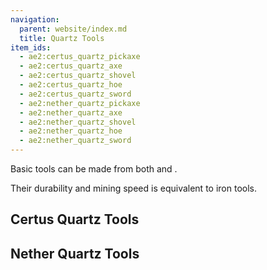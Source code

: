 ```yaml
---
navigation:
  parent: website/index.md
  title: Quartz Tools
item_ids:
  - ae2:certus_quartz_pickaxe
  - ae2:certus_quartz_axe
  - ae2:certus_quartz_shovel
  - ae2:certus_quartz_hoe
  - ae2:certus_quartz_sword
  - ae2:nether_quartz_pickaxe
  - ae2:nether_quartz_axe
  - ae2:nether_quartz_shovel
  - ae2:nether_quartz_hoe
  - ae2:nether_quartz_sword
---
```


Basic tools can be made from both <ItemLink id="certus_quartz_crystal" /> and <ItemLink id="minecraft:quartz" />.

Their durability and mining speed is equivalent to iron tools.

## Certus Quartz Tools

<RecipeFor id="certus_quartz_pickaxe" />
<RecipeFor id="certus_quartz_axe" />
<RecipeFor id="certus_quartz_shovel" />
<RecipeFor id="certus_quartz_hoe" />
<RecipeFor id="certus_quartz_sword" />

## Nether Quartz Tools

<RecipeFor id="nether_quartz_pickaxe" />
<RecipeFor id="nether_quartz_axe" />
<RecipeFor id="nether_quartz_shovel" />
<RecipeFor id="nether_quartz_hoe" />
<RecipeFor id="nether_quartz_sword" />
